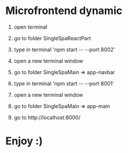 # Microfrontend dynamic


1. open terminal

2. go to folder SingleSpaReactPart

3. type in terminal 'npm start -- --port 8002'

4. open a new terminal window

5. go to folder SingleSpaMain => app-navbar

6. type in terminal 'npm start -- --port 8001'

7. open a new terminal window

8. go to folder SingleSpaMain => app-main

9. go to http://localhost:8000/


# Enjoy :)
